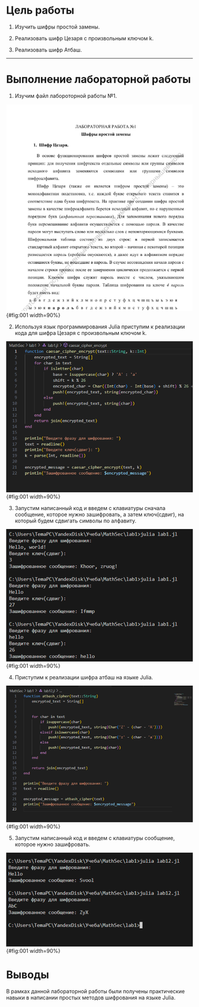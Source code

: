 # Цель работы

1. Изучить шифры простой замены.

2. Реализовать шифр Цезаря с произвольным ключом k.

3. Реализовать шифр Атбаш.

---
# Выполнение лабораторной работы

1. Изучим файл лабороторной работы №1.

![Файл лабороторной работы № 1](image/screenshot_1.png){#fig:001 width=90%}

2. Используя язык программирования Julia приступим к реализации кода для шифра Цезаря с произвольным ключом k.

![Реализация кода для шифра Цезаря](image/screenshot_2.png){#fig:001 width=90%}

3. Запустим написанный код и введем с клавиатуры сначала сообщение, которое нужно зашифровать, а затем ключ(сдвиг), на который будем сдвигать символы по алфавиту.

![Пример работы шифра Цезаря на языке Julia](image/screenshot_3.png){#fig:001 width=90%}

4. Приступим к реализации шифра атбаш на языке Julia.

![Реализация кода для шифра Атбаш](image/screenshot_4.png){#fig:001 width=90%}

5. Запустим написанный код и введем с клавиатуры сообщение, которое нужно зашифровать.

![Пример работы шифра Атбаш на языке Julia](image/screenshot_5.png){#fig:001 width=90%}


# Выводы

В рамках данной лабораторной работы были получены практические навыки в написании простых методов шифрования на языке Julia.